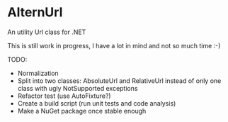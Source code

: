 AlternUrl
=========

An utility Url class for .NET

This is still work in progress, I have a lot in mind and not so much time :-)

TODO:
- Normalization
- Split into two classes: AbsoluteUrl and RelativeUrl instead of only one class with ugly NotSupported exceptions
- Refactor test (use AutoFixture?)
- Create a build script (run unit tests and code analysis)
- Make a NuGet package once stable enough
